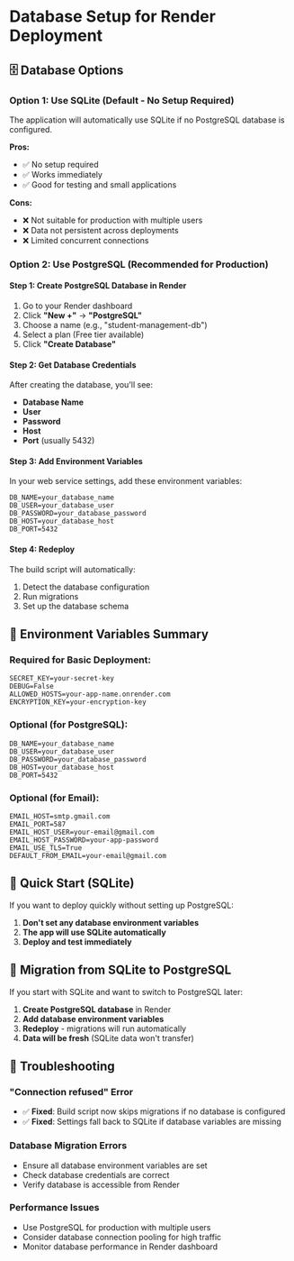 # Database Setup for Render Deployment

## 🗄️ Database Options

### Option 1: Use SQLite (Default - No Setup Required)
The application will automatically use SQLite if no PostgreSQL database is configured.

**Pros:**
- ✅ No setup required
- ✅ Works immediately
- ✅ Good for testing and small applications

**Cons:**
- ❌ Not suitable for production with multiple users
- ❌ Data not persistent across deployments
- ❌ Limited concurrent connections

### Option 2: Use PostgreSQL (Recommended for Production)

#### Step 1: Create PostgreSQL Database in Render
1. Go to your Render dashboard
2. Click **"New +"** → **"PostgreSQL"**
3. Choose a name (e.g., "student-management-db")
4. Select a plan (Free tier available)
5. Click **"Create Database"**

#### Step 2: Get Database Credentials
After creating the database, you'll see:
- **Database Name**
- **User**
- **Password**
- **Host**
- **Port** (usually 5432)

#### Step 3: Add Environment Variables
In your web service settings, add these environment variables:

```
DB_NAME=your_database_name
DB_USER=your_database_user
DB_PASSWORD=your_database_password
DB_HOST=your_database_host
DB_PORT=5432
```

#### Step 4: Redeploy
The build script will automatically:
1. Detect the database configuration
2. Run migrations
3. Set up the database schema

## 🔧 Environment Variables Summary

### Required for Basic Deployment:
```
SECRET_KEY=your-secret-key
DEBUG=False
ALLOWED_HOSTS=your-app-name.onrender.com
ENCRYPTION_KEY=your-encryption-key
```

### Optional (for PostgreSQL):
```
DB_NAME=your_database_name
DB_USER=your_database_user
DB_PASSWORD=your_database_password
DB_HOST=your_database_host
DB_PORT=5432
```

### Optional (for Email):
```
EMAIL_HOST=smtp.gmail.com
EMAIL_PORT=587
EMAIL_HOST_USER=your-email@gmail.com
EMAIL_HOST_PASSWORD=your-app-password
EMAIL_USE_TLS=True
DEFAULT_FROM_EMAIL=your-email@gmail.com
```

## 🚀 Quick Start (SQLite)

If you want to deploy quickly without setting up PostgreSQL:

1. **Don't set any database environment variables**
2. **The app will use SQLite automatically**
3. **Deploy and test immediately**

## 🔄 Migration from SQLite to PostgreSQL

If you start with SQLite and want to switch to PostgreSQL later:

1. **Create PostgreSQL database** in Render
2. **Add database environment variables**
3. **Redeploy** - migrations will run automatically
4. **Data will be fresh** (SQLite data won't transfer)

## 🐛 Troubleshooting

### "Connection refused" Error
- ✅ **Fixed**: Build script now skips migrations if no database is configured
- ✅ **Fixed**: Settings fall back to SQLite if database variables are missing

### Database Migration Errors
- Ensure all database environment variables are set
- Check database credentials are correct
- Verify database is accessible from Render

### Performance Issues
- Use PostgreSQL for production with multiple users
- Consider database connection pooling for high traffic
- Monitor database performance in Render dashboard 
